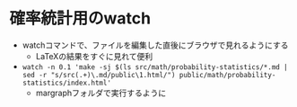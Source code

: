 # 確率統計用のwatch

- watchコマンドで、ファイルを編集した直後にブラウザで見れるようにする
  - LaTeXの結果をすぐに見れて便利
- `watch -n 0.1 'make -sj $(ls src/math/probability-statistics/*.md | sed -r "s/src(.+)\.md/public\1.html/") public/math/probability-statistics/index.html'`
  - margraphフォルダで実行するように
